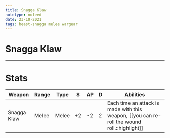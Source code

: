 ```yaml
---
title: Snagga Klaw
notetype: nofeed
date: 23-10-2021
tags: beast-snagga melee wargear
---
```


# Snagga Klaw

---

# Stats

| Weapon      | Range | Type  | S   | AP  | D   | Abilities                                                                     |
| ----------- | ----- | ----- | --- | --- | --- | ----------------------------------------------------------------------------- |
| Snagga Klaw | Melee | Melee | +2  | -2  | 2   | Each time an attack is made with this weapon, [[you can re-roll the wound roll.::highlight]] | 